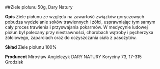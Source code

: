 ##Ziele piołunu 50g, Dary Natury

**Opis** Ziele piołunu ze względu na zawartość związków goryczowych pobudza wydzielanie soków trawiennych i żółci, usprawniając tym samym cały proces trawienia i przyswajania pokarmów. W medycynie ludowej piołun był polecany przy niestrawności, chorobach wątroby i pęcherzyka żółciowego, zaparciach oraz do oczyszczania ciała z pasożytów.

**Skład** Ziele piołunu 100%

**Producent** Mirosław Angielczyk DARY NATURY
Koryciny 73, 17-315 Grodzisk